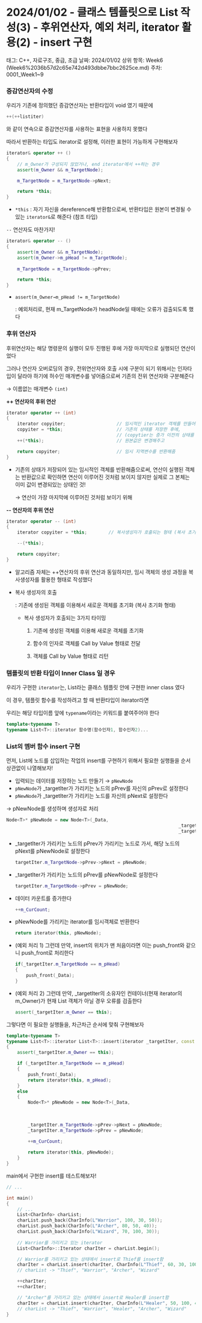 # 2024/01/02 - 클래스 템플릿으로 List 작성(3) - 후위연산자, 예외 처리, iterator 활용(2) - insert 구현

태그: C++, 자료구조, 중급, 초급
날짜: 2024/01/02
상위 항목: Week6 (Week6%2036b57d2c65e742d493dbbe7bbc2625ce.md)
주차: 0001_Week1~9

### 증감연산자의 수정

우리가 기존에 정의했던 증감연산자는 반환타입이 void 였기 때문에

```cpp
++(++listiter)
```

와 같이 연속으로 증감연산자를 사용하는 표현을 사용하지 못했다

따라서 반환하는 타입도 iterator로 설정해, 이러한 표현이 가능하게 구현해보자

```cpp
iterator& operator ++ ()
{
	// m_Owner가 구성되지 않았거나, end iterator에서 ++하는 경우
	assert(m_Owner && m_TargetNode);

	m_TargetNode = m_TargetNode->pNext;

	return *this;
}
```

- `*this` : 자기 자신을  dereference해 반환함으로써, 반환타입은 원본이 변경될 수 있는 `iterator&`로 해준다 (참조 타입)

`--` 연산자도 마찬가지!

```cpp
iterator& operator -- ()
{
	assert(m_Owner && m_TargetNode);
	assert(m_Owner->m_pHead != m_TargetNode);
	
	m_TargetNode = m_TargetNode->pPrev;

	return *this;
}
```

- `assert(m_Owner→m_pHead != m_TargetNode)`
    
    : 예외처리로, 현재 m_TargetNode가 headNode일 때에는 오류가 검출되도록 했다
    

### 후위 연산자

후위연산자는 해당 명령문의 실행이 모두 진행된 후에 가장 마지막으로 실행되던 연산이었다

그러나 연산자 오버로딩의 경우, 전위연산자와 호출 시에 구분이 되기 위해서는 인자타입이 달라야 하기에 허수인 매개변수를 넣어줌으로써 기존의 전위 연산자와 구분해준다

→ 이름없는 매개변수 `(int)`

**++ 연산자의 후위 연산**

```cpp
iterator operator ++ (int)
{
	iterator copyiter;                   // 임시적인 iterator 객체를 만들어 
	copyiter = *this;                    // 기존의 상태를 저장한 후에,
	                                     // (copytier는 증가 이전의 상태를 담고 있다)
	++(*this);                           // 원본값은 변경해주고

	return copyiter;                     // 임시 지역변수를 반환해줌
}
```

- 기존의 상태가 저장되어 있는 임시적인 객체를 반환해줌으로써, 연산이 실행된 객체는 반환값으로 확인하면 연산이 이루어진 것처럼 보이지 않지만 실제로 그 본체는 이미 값이 변경되있는 상태인 것!
    
    → 연산이 가장 마지막에 이루어진 것처럼 보이기 위해
    

**-- 연산자의 후위 연산**

```cpp
iterator operator -- (int)
{
	iterator copyiter = *this;        // 복사생성자가 호출되는 형태 (복사 초기화)

	--(*this);

	return copyiter;
}
```

- 알고리즘 자체는 ++연산자의 후위 연산과 동일하지만, 임시 객체의 생성 과정을 복사생성자를 활용한 형태로 작성했다
- 복사 생성자의 호출
    
    : 기존에 생성된 객체를 이용해서 새로운 객체를 초기화 (복사 초기화 형태)
    
    - 복사 생성자가 호출되는 3가지 타이밍
        
        1. 기존에 생성된 객체를 이용해 새로운 객체를 초기화
        
        2. 함수의 인자로 객체를 Call by Value 형태로 전달
        
        3. 객체를 Call by Value 형태로 리턴
        

### 템플릿의 반환 타입이 Inner Class 일 경우

우리가 구현한 `iterator`는, List라는 클래스 템플릿 안에 구현한 inner class 였다

이 경우, 템플릿 함수를 작성하려고 할 때 반환타입이 iterator라면

우리는 해당 타입이름 앞에 `typename`이라는 키워드를 붙여주어야 한다

```cpp
template<typename T>
typename List<T>::iterator 함수명(함수인자1, 함수인자2)...
```

### List의 멤버 함수 insert 구현

먼저, List에 노드를 삽입하는 작업의 insert를 구현하기 위해서 필요한 실행들을 순서 상관없이 나열해보자!

- 입력되는 데이터를 저장하는 노드 만들기 → `pNewNode`
- `pNewNode`가 _targetIter가 가리키는 노드의 pPrev를 자신의 pPrev로 설정한다
- `pNewNode`가 _targetIter가 가리키는 노드를 자신의 pNext로 설정한다

→ pNewNode를 생성하며 생성자로 처리

```cpp
Node<T>* pNewNode = new Node<T>(_Data, 
																_targetIter.m_TargetNode, 
																_targetIter.mTargetNode->pPrev);
```

- _targetIter가 가리키는 노드의 pPrev가 가리키는 노드로 가서, 해당 노드의 pNext를 pNewNode로 설정한다
    
    ```cpp
    targetIter.m_TargetNode->pPrev->pNext = pNewNode;
    ```
    

- _targetIter가 가리키는 노드의 pPrev를 pNewNode로 설정한다
    
    ```cpp
    targetIter.m_TargetNode->pPrev = pNewNode;
    ```
    

- 데이터 카운트를 증가한다
    
    ```cpp
    ++m_CurCount;
    ```
    

- pNewNode를 가리키는 iterator를 임시객체로 반환한다
    
    ```cpp
    return iterator(this, pNewNode);
    ```
    

- (예외 처리 1) 그런데 만약, insert의 위치가 맨 처음이라면 이는 push_front와 같으니 push_front로 처리한다
    
    ```cpp
    if(_targetIter.m_TargetNode == m_pHead)
    {
    	push_front(_Data);
    }
    ```
    

- (예외 처리 2) 그런데 만약, _targetIter의 소유자인 컨테이너(현재 iterator의 m_Owner)가 현재 List 객체가 아닐 경우 오류를 검출한다
    
    ```cpp
    assert(_targetIter.m_Owner == this);
    ```
    

그렇다면 이 필요한 실행들을, 차근차근 순서에 맞춰 구현해보자

```cpp
template<typename T>
typename List<T>::iterator List<T>::insert(iterator _targetIter, const T& _Data)
{
	assert(_targetIter.m_Owner == this);

	if (_targetIter.m_TargetNode == m_pHead)
	{
		push_front(_Data);
		return iterator(this, m_pHead);
	}
	else
	{
		Node<T>* pNewNode = new Node<T>(_Data,
																		_targetIter.m_TargetNode,
																		_targetIter.m_TargetNode->pPrev);
		
		_targetIter.m_TargetNode->pPrev->pNext = pNewNode;
		_targetIter.m_TargetNode->pPrev = pNewNode;
		
		++m_CurCount;

		return iterator(this, pNewNode);
	}
}
```

main에서 구현한 insert를 테스트해보자!

```cpp
// ...

int main()
{
	// ...
	List<CharInfo> charList;
	charList.push_back(CharInfo(L"Warrior", 100, 30, 50));
	charList.push_back(CharInfo(L"Archer", 80, 50, 40));
	charList.push_back(CharInfo(L"Wizard", 70, 100, 30));
  
	// Warrior를 가리키고 있는 iterator
	List<CharInfo>::Iterator charIter = charList.begin();

	// Warrior를 가리키고 있는 상태에서 insert로 Thief를 insert함
	charIter = charList.insert(charIter, CharInfo(L"Thief", 60, 30, 100));
	// charList -> "Thief", "Warrior", "Archer", "Wizard"

	++charIter;
	++charIter;

	// "Archer"를 가리키고 있는 상태에서 insert로 Healer를 insert함
	charIter = charList.insert(charIter, CharInfo(L"Healer", 50, 100, 40));
	// charList -> "Thief", "Warrior", "Healer", "Archer", "Wizard"
}
```